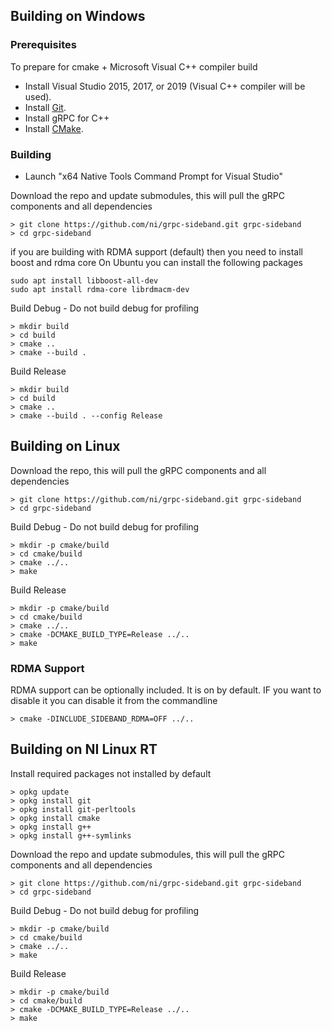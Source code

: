 ## Building on Windows

### Prerequisites
To prepare for cmake + Microsoft Visual C++ compiler build
- Install Visual Studio 2015, 2017, or 2019 (Visual C++ compiler will be used).
- Install [Git](https://git-scm.com/).
- Install gRPC for C++
- Install [CMake](https://cmake.org/download/).


### Building
- Launch "x64 Native Tools Command Prompt for Visual Studio"

Download the repo and update submodules, this will pull the gRPC components and all dependencies

```
> git clone https://github.com/ni/grpc-sideband.git grpc-sideband
> cd grpc-sideband
```

if you are building with RDMA support (default) then you need to install boost and rdma core
On Ubuntu you can install the following packages

```
sudo apt install libboost-all-dev
sudo apt install rdma-core librdmacm-dev
```

Build Debug - Do not build debug for profiling
```
> mkdir build
> cd build
> cmake ..
> cmake --build .
```

Build Release
```
> mkdir build
> cd build
> cmake ..
> cmake --build . --config Release
```

## Building on Linux

Download the repo, this will pull the gRPC components and all dependencies

```
> git clone https://github.com/ni/grpc-sideband.git grpc-sideband
> cd grpc-sideband
```

Build Debug - Do not build debug for profiling

```
> mkdir -p cmake/build
> cd cmake/build
> cmake ../..
> make
```

Build Release

```
> mkdir -p cmake/build
> cd cmake/build
> cmake ../..
> cmake -DCMAKE_BUILD_TYPE=Release ../..
> make
```

### RDMA Support
RDMA support can be optionally included.  It is on by default.
IF you want to disable it you can disable it from the commandline
```
> cmake -DINCLUDE_SIDEBAND_RDMA=OFF ../..
```

## Building on NI Linux RT

Install required packages not installed by default

```
> opkg update
> opkg install git
> opkg install git-perltools
> opkg install cmake
> opkg install g++
> opkg install g++-symlinks
```

Download the repo and update submodules, this will pull the gRPC components and all dependencies

```
> git clone https://github.com/ni/grpc-sideband.git grpc-sideband
> cd grpc-sideband
```

Build Debug - Do not build debug for profiling

```
> mkdir -p cmake/build
> cd cmake/build
> cmake ../..
> make
```

Build Release

```
> mkdir -p cmake/build
> cd cmake/build
> cmake -DCMAKE_BUILD_TYPE=Release ../..
> make
```
